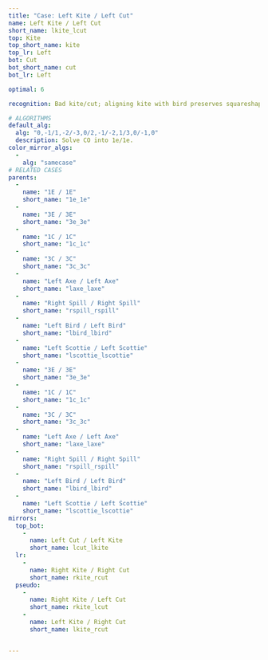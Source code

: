 ```yaml
---
title: "Case: Left Kite / Left Cut"
name: Left Kite / Left Cut
short_name: lkite_lcut
top: Kite
top_short_name: kite
top_lr: Left
bot: Cut
bot_short_name: cut
bot_lr: Left

optimal: 6

recognition: Bad kite/cut; aligning kite with bird preserves squareshape.

# ALGORITHMS
default_alg:
  alg: "0,-1/1,-2/-3,0/2,-1/-2,1/3,0/-1,0"
  description: Solve CO into 1e/1e.
color_mirror_algs:
  -
    alg: "samecase"
# RELATED CASES
parents:
  -
    name: "1E / 1E"
    short_name: "1e_1e"
  -
    name: "3E / 3E"
    short_name: "3e_3e"
  -
    name: "1C / 1C"
    short_name: "1c_1c"
  -
    name: "3C / 3C"
    short_name: "3c_3c"
  -
    name: "Left Axe / Left Axe"
    short_name: "laxe_laxe"
  -
    name: "Right Spill / Right Spill"
    short_name: "rspill_rspill"
  -
    name: "Left Bird / Left Bird"
    short_name: "lbird_lbird"
  -
    name: "Left Scottie / Left Scottie"
    short_name: "lscottie_lscottie"
  -
    name: "3E / 3E"
    short_name: "3e_3e"
  -
    name: "1C / 1C"
    short_name: "1c_1c"
  -
    name: "3C / 3C"
    short_name: "3c_3c"
  -
    name: "Left Axe / Left Axe"
    short_name: "laxe_laxe"
  -
    name: "Right Spill / Right Spill"
    short_name: "rspill_rspill"
  -
    name: "Left Bird / Left Bird"
    short_name: "lbird_lbird"
  -
    name: "Left Scottie / Left Scottie"
    short_name: "lscottie_lscottie"
mirrors:
  top_bot:
    -
      name: Left Cut / Left Kite
      short_name: lcut_lkite
  lr:
    -
      name: Right Kite / Right Cut
      short_name: rkite_rcut
  pseudo:
    -
      name: Right Kite / Left Cut
      short_name: rkite_lcut
    -
      name: Left Kite / Right Cut
      short_name: lkite_rcut


---
```


